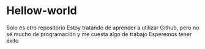 # Hellow-world
Sólo es otro repositorio
Estoy tratando de aprender a utilizar Github, pero no sé mucho de programación y me cuesta algo de trabajo
Esperemos tener éxito
